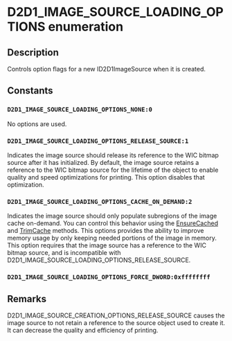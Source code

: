 # D2D1_IMAGE_SOURCE_LOADING_OPTIONS enumeration

## Description

Controls option flags for a new ID2D1ImageSource when it is created.

## Constants

### `D2D1_IMAGE_SOURCE_LOADING_OPTIONS_NONE:0`

No options are used.

### `D2D1_IMAGE_SOURCE_LOADING_OPTIONS_RELEASE_SOURCE:1`

Indicates the image source should release its reference to the WIC bitmap source after it has initialized.
By default, the image source retains a reference to the WIC bitmap source for the lifetime of the object to enable quality and speed optimizations for printing.
This option disables that optimization.

### `D2D1_IMAGE_SOURCE_LOADING_OPTIONS_CACHE_ON_DEMAND:2`

Indicates the image source should only populate subregions of the image cache on-demand. You can control this behavior using
the [EnsureCached](https://learn.microsoft.com/windows/win32/api/d2d1_3/nf-d2d1_3-id2d1imagesourcefromwic-ensurecached(constd2d1_rect_u))
and [TrimCache](https://learn.microsoft.com/windows/win32/api/d2d1_3/nf-d2d1_3-id2d1imagesourcefromwic-trimcache(constd2d1_rect_u)) methods.
This options provides the ability to improve memory usage by only keeping needed portions of the image in memory.
This option requires that the image source has a reference to the WIC bitmap source, and is incompatible with D2D1_IMAGE_SOURCE_LOADING_OPTIONS_RELEASE_SOURCE.

### `D2D1_IMAGE_SOURCE_LOADING_OPTIONS_FORCE_DWORD:0xffffffff`

## Remarks

D2D1_IMAGE_SOURCE_CREATION_OPTIONS_RELEASE_SOURCE causes the image source to not retain a reference to the source object used to create it.
It can decrease the quality and efficiency of printing.